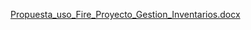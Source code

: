 [Propuesta_uso_Fire_Proyecto_Gestion_Inventarios.docx](https://github.com/user-attachments/files/19915832/Propuesta_uso_Fire_Proyecto_Gestion_Inventarios.docx)
